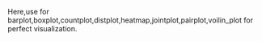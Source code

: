 Here,use for barplot,boxplot,countplot,distplot,heatmap,jointplot,pairplot,voilin_plot for perfect visualization.
